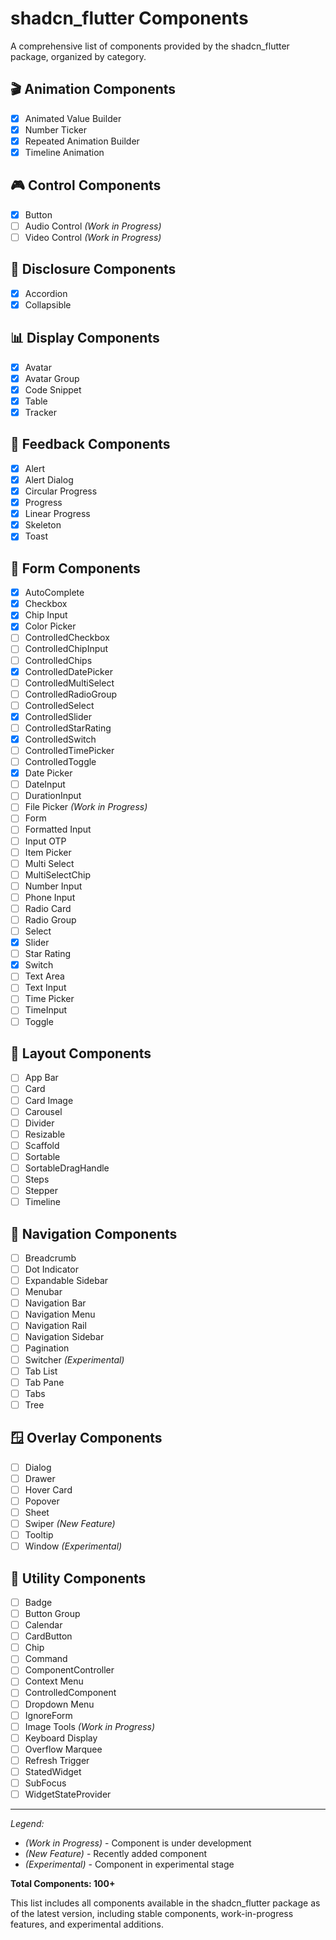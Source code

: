 # shadcn_flutter Components

A comprehensive list of components provided by the shadcn_flutter package, organized by category.

## 🎬 Animation Components

- [x] Animated Value Builder
- [x] Number Ticker
- [x] Repeated Animation Builder
- [x] Timeline Animation

## 🎮 Control Components

- [x] Button
- [ ] Audio Control *(Work in Progress)*
- [ ] Video Control *(Work in Progress)*

## 📂 Disclosure Components

- [x] Accordion
- [x] Collapsible

## 📊 Display Components

- [x] Avatar
- [x] Avatar Group
- [x] Code Snippet
- [x] Table
- [x] Tracker

## 📢 Feedback Components

- [x] Alert
- [x] Alert Dialog
- [x] Circular Progress
- [x] Progress
- [x] Linear Progress
- [x] Skeleton
- [x] Toast

## 📝 Form Components

- [x] AutoComplete
- [x] Checkbox
- [x] Chip Input
- [x] Color Picker
- [ ] ControlledCheckbox
- [ ] ControlledChipInput
- [ ] ControlledChips
- [x] ControlledDatePicker
- [ ] ControlledMultiSelect
- [ ] ControlledRadioGroup
- [ ] ControlledSelect
- [x] ControlledSlider
- [ ] ControlledStarRating
- [x] ControlledSwitch
- [ ] ControlledTimePicker
- [ ] ControlledToggle
- [x] Date Picker
- [ ] DateInput
- [ ] DurationInput
- [ ] File Picker *(Work in Progress)*
- [ ] Form
- [ ] Formatted Input
- [ ] Input OTP
- [ ] Item Picker
- [ ] Multi Select
- [ ] MultiSelectChip
- [ ] Number Input
- [ ] Phone Input
- [ ] Radio Card
- [ ] Radio Group
- [ ] Select
- [x] Slider
- [ ] Star Rating
- [x] Switch
- [ ] Text Area
- [ ] Text Input
- [ ] Time Picker
- [ ] TimeInput
- [ ] Toggle

## 📐 Layout Components

- [ ] App Bar
- [ ] Card
- [ ] Card Image
- [ ] Carousel
- [ ] Divider
- [ ] Resizable
- [ ] Scaffold
- [ ] Sortable
- [ ] SortableDragHandle
- [ ] Steps
- [ ] Stepper
- [ ] Timeline

## 🧭 Navigation Components

- [ ] Breadcrumb
- [ ] Dot Indicator
- [ ] Expandable Sidebar
- [ ] Menubar
- [ ] Navigation Bar
- [ ] Navigation Menu
- [ ] Navigation Rail
- [ ] Navigation Sidebar
- [ ] Pagination
- [ ] Switcher *(Experimental)*
- [ ] Tab List
- [ ] Tab Pane
- [ ] Tabs
- [ ] Tree

## 🪟 Overlay Components

- [ ] Dialog
- [ ] Drawer
- [ ] Hover Card
- [ ] Popover
- [ ] Sheet
- [ ] Swiper *(New Feature)*
- [ ] Tooltip
- [ ] Window *(Experimental)*

## 🔧 Utility Components

- [ ] Badge
- [ ] Button Group
- [ ] Calendar
- [ ] CardButton
- [ ] Chip
- [ ] Command
- [ ] ComponentController
- [ ] Context Menu
- [ ] ControlledComponent
- [ ] Dropdown Menu
- [ ] IgnoreForm
- [ ] Image Tools *(Work in Progress)*
- [ ] Keyboard Display
- [ ] Overflow Marquee
- [ ] Refresh Trigger
- [ ] StatedWidget
- [ ] SubFocus
- [ ] WidgetStateProvider

---

*Legend:*
- *(Work in Progress)* - Component is under development
- *(New Feature)* - Recently added component
- *(Experimental)* - Component in experimental stage

**Total Components: 100+**

This list includes all components available in the shadcn_flutter package as of the latest version, including stable components, work-in-progress features, and experimental additions.
